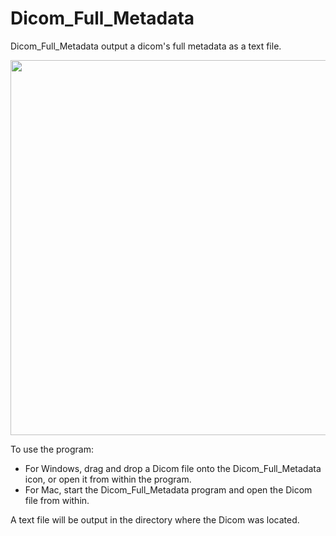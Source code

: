 # Dicom_Full_Metadata
Dicom_Full_Metadata output a dicom's full metadata as a text file.

<img src="https://user-images.githubusercontent.com/70458221/124848355-04bb8a80-dfe0-11eb-88e8-1f269b8f176c.gif" width="600"/>

To use the program:

- For Windows, drag and drop a Dicom file onto the Dicom_Full_Metadata icon, or open it from within the program. 
- For Mac, start the Dicom_Full_Metadata program and open the Dicom file from within. 

A text file will be output in the directory where the Dicom was located. 
